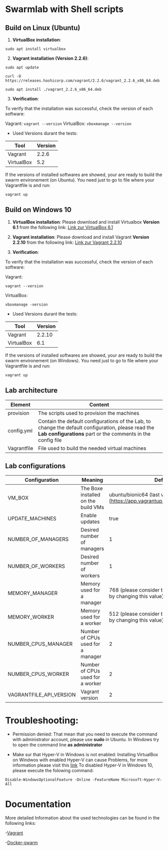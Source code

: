 # Swarmlab with Shell scripts

## Build on Linux (Ubuntu)

 1. **VirtualBox installation**:

 ``` sudo apt install virtualbox ```

 2. **Vagrant installation (Version 2.2.6)**:

 ``` sudo apt update ```

``` curl -O https://releases.hashicorp.com/vagrant/2.2.6/vagrant_2.2.6_x86_64.deb ```

``` sudo apt install ./vagrant_2.2.6_x86_64.deb ```

3. **Verification**:

To verify that the installation was successful, check the version of each software:

Vagrant: ``` vagrant --version ```
VirtualBox: ``` vboxmanage --version ```

- Used Versions durant the tests:

Tool | Version
---------------- | -------------
Vagrant | 2.2.6
VirtualBox | 5.2

If the versions of installed softwares are showed, your are ready to build the swarm environement (on Ubuntu). You need just to go to file where your Vagrantfile is and run:

``` vagrant up ```

## Build on Windows 10

1. **VirtualBox installation**:
Please download and install Virtualbox **Version 6.1** from the following link:
[Link zur VirtualBox 6.1](https://www.virtualbox.org/)

2. **Vagrant installation**:
Please download and install Vagrant **Version 2.2.10** from the following link:
[Link zur Vagrant 2.2.10](https://www.vagrantup.com/downloads.html)

3. **Verification**:

To verify that the installation was successful, check the version of each software:

Vagrant:

``` vagrant --version ```

VirtualBox:

``` vboxmanage -version ```

- Used Versions durant the tests:

Tool | Version
---------------- | -------------
Vagrant | 2.2.10
VirtualBox | 6.1

If the versions of installed softwares are showed, your are ready to build the swarm environement (on Windows). You need just to go to file where your Vagrantfile is and run:

``` vagrant up ```

## Lab architecture

Element | Content
---------------- | -------------
provision | The scripts used to provision the machines
config.yml | Contain the default configurations of the Lab, to change the default configuration, please read the **Lab configurations** part or the comments in the config file
Vagrantfile | File used to build the needed virtual machines

## Lab configurations

Configuration | Meaning | Default value
---------------- | ------------- | ----------------
VM_BOX | The Boxe installed on the build VMs | ubuntu/bionic64 (last version of ubuntu bionic) [https://app.vagrantup.com/ubuntu/boxes/bionic64]
UPDATE_MACHINES | Enable updates | true
NUMBER_OF_MANAGERS | Desired number of managers | 1
NUMBER_OF_WORKERS| Desired number of workers | 1
MEMORY_MANAGER | Memory used for a manager | 768 (please consider the memory of your computer by changing this value)
MEMORY_WORKER | Memory used for a worker | 512 (please consider the memory of your computer by changing this value)
NUMBER_CPUS_MANAGER | Number of CPUs used for a manager | 2
NUMBER_CPUS_WORKER | Number of CPUs used for a worker | 2
VAGRANTFILE_API_VERSION | Vagrant version | 2

# Troubleshooting:

- Permission denied:
That mean that you need to execute the command with administrator account, please use **sudo** in Ubuntu. In Windows try to open the command line **as administrator**

- Make sur that Hyper-V in Windows is not enabled:
Installing VirtualBox on Windwos with enabled Hyper-V can cause Problems, for more information please visit this [link](https://www.vagrantup.com/docs/installation)
To disabled Hyper-V in Windows 10, please execute the folowing command:

``` Disable-WindowsOptionalFeature -Online -FeatureName Microsoft-Hyper-V-All ```

# Documentation

More detailed Information about the used technologies can be found in the following links:

-[Vagrant](https://www.vagrantup.com/docs)

-[Docker-swarm](https://docs.docker.com/engine/swarm/)
